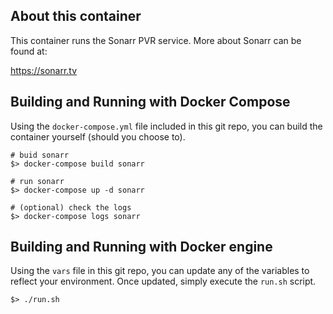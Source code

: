 About this container
---
This container runs the Sonarr PVR service. More about Sonarr can be found at:

  https://sonarr.tv


Building and Running with Docker Compose
---
Using the `docker-compose.yml` file included in this git repo, you can build
the container yourself (should you choose to).

```
# buid sonarr
$> docker-compose build sonarr

# run sonarr
$> docker-compose up -d sonarr

# (optional) check the logs
$> docker-compose logs sonarr
```

Building and Running with Docker engine
---
Using the `vars` file in this git repo, you can update any of the variables to
reflect your environment. Once updated, simply execute the `run.sh` script.

```
$> ./run.sh
```
